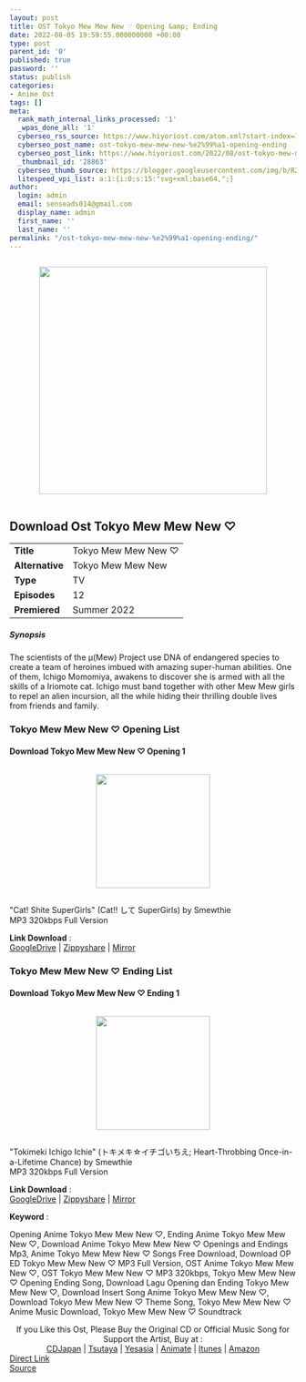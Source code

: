 ```yaml
---
layout: post
title: OST Tokyo Mew Mew New ♡ Opening &amp; Ending
date: 2022-08-05 19:59:55.000000000 +00:00
type: post
parent_id: '0'
published: true
password: ''
status: publish
categories:
- Anime Ost
tags: []
meta:
  rank_math_internal_links_processed: '1'
  _wpas_done_all: '1'
  cyberseo_rss_source: https://www.hiyoriost.com/atom.xml?start-index=1
  cyberseo_post_name: ost-tokyo-mew-mew-new-%e2%99%a1-opening-ending
  cyberseo_post_link: https://www.hiyoriost.com/2022/08/ost-tokyo-mew-mew-new-opening-ending.html
  _thumbnail_id: '28863'
  cyberseo_thumb_source: https://blogger.googleusercontent.com/img/b/R29vZ2xl/AVvXsEiz51hNpC6VO5FwFq9D7DcC-sgqjg8nJNeJGacXqxJ1bFyGLxJYJZCWFBx8VBE3pZVuNPCS6vp6p--KVDWhdWVby30GfI6R_Ffe_2NIlGIn_19IC1xrksTmSV9Rdkij4xD_nw9urjUCwkBzCFM5JmvxM5lUQWi0O2v8LhP1_64BzUkAEmr2szCby6sJ/s400/bx117196-PtUScsEWrBED.png
  litespeed_vpi_list: a:1:{i:0;s:15:"svg+xml;base64,";}
author:
  login: admin
  email: senseads014@gmail.com
  display_name: admin
  first_name: ''
  last_name: ''
permalink: "/ost-tokyo-mew-mew-new-%e2%99%a1-opening-ending/"
---
```

<div class="separator" style="clear: both"><a href="https://blogger.googleusercontent.com/img/b/R29vZ2xl/AVvXsEiz51hNpC6VO5FwFq9D7DcC-sgqjg8nJNeJGacXqxJ1bFyGLxJYJZCWFBx8VBE3pZVuNPCS6vp6p--KVDWhdWVby30GfI6R_Ffe_2NIlGIn_19IC1xrksTmSV9Rdkij4xD_nw9urjUCwkBzCFM5JmvxM5lUQWi0O2v8LhP1_64BzUkAEmr2szCby6sJ/s644/bx117196-PtUScsEWrBED.png" style="display: block;padding: 1em 0;text-align: center"><img alt border="0" data-original-height="644" data-original-width="460" height="400" src="{{ site.baseurl }}/assets/2022/08/bx117196-PtUScsEWrBED.png" /></a></div>
<div class="judulanime">
<h2>Download Ost Tokyo Mew Mew New ♡</h2>
</div>
<div class="info2" id="Info">
<table>
<tbody>
<tr>
<td class="tablex"><b>Title </b></td>
<td>Tokyo Mew Mew New ♡</td>
</tr>
<tr>
<td class="tablex"><b>Alternative </b></td>
<td>Tokyo Mew Mew New</td>
</tr>
<tr>
<td class="tablex"><b>Type </b></td>
<td>TV</td>
</tr>
<tr>
<td class="tablex"><b>Episodes </b></td>
<td>12</td>
</tr>
<tr>
<td class="tablex"><b>Premiered </b></td>
<td>Summer 2022</td>
</tr>
</tbody>
</table>
</div>
<div class="sinopsis">
<h5>Synopsis</h5>
</div>
<div class="deskripsi">
<p>The scientists of the μ(Mew) Project use DNA of endangered species to create a team of heroines imbued with amazing super-human abilities. One of them, Ichigo Momomiya, awakens to discover she is armed with all the skills of a Iriomote cat. Ichigo must band together with other Mew Mew girls to repel an alien incursion, all the while hiding their thrilling double lives from friends and family.</p>
</div>
<div class="listz">
<h3>Tokyo Mew Mew New ♡ Opening List</h3>
</div>
<div class="listz3">
<div class="listz1">
<h4>Download Tokyo Mew Mew New ♡ Opening 1</h4>
</div>
<div class="listz2">
<div class="separator" style="clear: both"><a href="https://blogger.googleusercontent.com/img/b/R29vZ2xl/AVvXsEjhW4yaALsAux4DWngNgzew7yQwgvChNXRAggZfV7JyCmEKSBS_IwxtDihd-uN3St0PFB9Vn1GFdzuyVx79HE66e9HpPLsEnp5tQ7-rgpDCJ-iuaMESsbIhj2pEzh5Uw3Vtfp9TW4TgLcM33WpGNtvc2FhWb8VbOlp1pArZ0-BbQJw8duO8sKJVnJTn/s900/cover%20%2823%29.jpg" style="display: block;padding: 1em 0;text-align: center"><img alt border="0" data-original-height="900" data-original-width="900" src="{{ site.baseurl }}/assets/2022/08/cover%20%2823%29.jpg" width="200" /></a></div>
<p>"Cat! Shite SuperGirls" (Cat!! して SuperGirls) by Smewthie<br />MP3 320kbps Full Version
<p><b>Link Download</b> : <br /><a href="https://drive.google.com/file/d/1xfLtxL8RvXWR4WIQx919BtNmgl4WoNlK/view?usp=drivesdk" rel="nofollow noopener" target="_blank">GoogleDrive</a> | <a href="https://www13.zippyshare.com/v/tOSP9Ex5/file.html" rel="nofollow noopener" target="_blank">Zippyshare</a> | <a href="https://mir.cr/3RMTZIIC" rel="nofollow noopener" target="_blank">Mirror</a></p>
</div>
</div>
<div class="listz">
<h3>Tokyo Mew Mew New ♡ Ending List</h3>
</div>
<div class="listz3">
<div class="listz1">
<h4>Download Tokyo Mew Mew New ♡ Ending 1</h4>
</div>
<div class="listz2">
<div class="separator" style="clear: both"><a href="https://blogger.googleusercontent.com/img/b/R29vZ2xl/AVvXsEjhW4yaALsAux4DWngNgzew7yQwgvChNXRAggZfV7JyCmEKSBS_IwxtDihd-uN3St0PFB9Vn1GFdzuyVx79HE66e9HpPLsEnp5tQ7-rgpDCJ-iuaMESsbIhj2pEzh5Uw3Vtfp9TW4TgLcM33WpGNtvc2FhWb8VbOlp1pArZ0-BbQJw8duO8sKJVnJTn/s900/cover%20%2823%29.jpg" style="display: block;padding: 1em 0;text-align: center"><img alt border="0" data-original-height="900" data-original-width="900" src="{{ site.baseurl }}/assets/2022/08/cover%20%2823%29.jpg" width="200" /></a></div>
<p>"Tokimeki Ichigo Ichie" (トキメキ☆イチゴいちえ; Heart-Throbbing Once-in-a-Lifetime Chance) by Smewthie<br />MP3 320kbps Full Version
<p><b>Link Download</b> : <br /><a href="https://drive.google.com/file/d/1PUUq6CJaIjUCzPP0liU4lHWtc-bDHedB/view?usp=drivesdk" rel="nofollow noopener" target="_blank">GoogleDrive</a> | <a href="https://www100.zippyshare.com/v/34XTDwHK/file.html" rel="nofollow noopener" target="_blank">Zippyshare</a> | <a href="https://mir.cr/0VOGEM91" rel="nofollow noopener" target="_blank">Mirror</a></p>
</div>
</div>
<p><b>Keyword</b> :
<div class="tagser">Opening Anime Tokyo Mew Mew New ♡, Ending Anime Tokyo Mew Mew New ♡, Download Anime Tokyo Mew Mew New ♡ Openings and Endings Mp3, Anime Tokyo Mew Mew New ♡ Songs Free Download, Download OP ED Tokyo Mew Mew New ♡ MP3 Full Version, OST Anime Tokyo Mew Mew New ♡, OST Tokyo Mew Mew New ♡ MP3 320kbps, Tokyo Mew Mew New ♡ Opening Ending Song, Download Lagu Opening dan Ending Tokyo Mew Mew New ♡, Download Insert Song Anime Tokyo Mew Mew New ♡, Download Tokyo Mew Mew New ♡ Theme Song, Tokyo Mew Mew New ♡ Anime Music Download, Tokyo Mew Mew New ♡ Soundtrack</div>
<p> 
<div class="buycd" align="center">If you Like this Ost, Please Buy the Original CD or Official Music Song for Support the Artist, Buy at : <br /><a href="https://www.cdjapan.co.jp/" target="_blank" rel="noopener">CDJapan</a> | <a href="https://shop.tsutaya.co.jp/" target="_blank" rel="noopener">Tsutaya</a> | <a href="https://www.yesasia.com/" target="_blank" rel="noopener">Yesasia</a> | <a href="https://www.animate-onlineshop.jp/" target="_blank" rel="noopener">Animate</a> | <a href="https://www.apple.com/jp/itunes" target="_blank" rel="noopener">Itunes</a> | <a href="https://amazon.co.jp/" target="_blank" rel="noopener">Amazon</a>
</div>
<div class="divbtn"> <a href="https://handymansurrender.com/fihup8buzv?key=94550f7ce39444073321dde3b8782f97" class="btn"><i class="fa fa-download"></i> Direct Link</a> <br /><a href="https://www.hiyoriost.com/2022/08/ost-tokyo-mew-mew-new-opening-ending.html">Source</a> </div>
